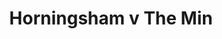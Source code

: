 ---
year: "2008"
serialNumber: "0359" 
game: "Horningsham"
title: "Horningsham v The Min"
gameLocation: "Horningsham"
gameDate: ""
result: ""
resultType: ""
type: "game"
---